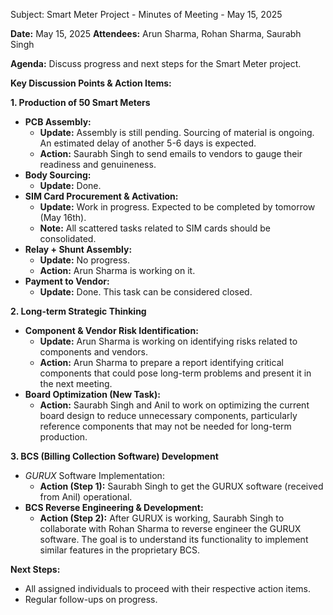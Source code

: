 Subject: Smart Meter Project - Minutes of Meeting - May 15, 2025

**Date:** May 15, 2025
**Attendees:** Arun Sharma, Rohan Sharma, Saurabh Singh

**Agenda:** Discuss progress and next steps for the Smart Meter project.

**Key Discussion Points & Action Items:**

**1. Production of 50 Smart Meters**

*   **PCB Assembly:**
    *   **Update:** Assembly is still pending. Sourcing of material is ongoing. An estimated delay of another 5-6 days is expected.
    *   **Action:** Saurabh Singh to send emails to vendors to gauge their readiness and genuineness.
*   **Body Sourcing:**
    *   **Update:** Done.
*   **SIM Card Procurement & Activation:**
    *   **Update:** Work in progress. Expected to be completed by tomorrow (May 16th).
    *   **Note:** All scattered tasks related to SIM cards should be consolidated.
*   **Relay + Shunt Assembly:**
    *   **Update:** No progress.
    *   **Action:** Arun Sharma is working on it.
*   **Payment to Vendor:**
    *   **Update:** Done. This task can be considered closed.

**2. Long-term Strategic Thinking**

*   **Component & Vendor Risk Identification:**
    *   **Update:** Arun Sharma is working on identifying risks related to components and vendors.
    *   **Action:** Arun Sharma to prepare a report identifying critical components that could pose long-term problems and present it in the next meeting.
*   **Board Optimization (New Task):**
    *   **Action:** Saurabh Singh and Anil to work on optimizing the current board design to reduce unnecessary components, particularly reference components that may not be needed for long-term production.

**3. BCS (Billing Collection Software) Development**

*   *GURUX* Software Implementation:
    *   **Action (Step 1):** Saurabh Singh to get the GURUX software (received from Anil) operational.
*   **BCS Reverse Engineering & Development:**
    *   **Action (Step 2):** After GURUX is working, Saurabh Singh to collaborate with Rohan Sharma to reverse engineer the GURUX software. The goal is to understand its functionality to implement similar features in the proprietary BCS.

**Next Steps:**
*   All assigned individuals to proceed with their respective action items.
*   Regular follow-ups on progress.
